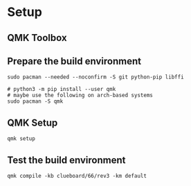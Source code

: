 # Setup

## QMK Toolbox

## Prepare the build environment

```
sudo pacman --needed --noconfirm -S git python-pip libffi

# python3 -m pip install --user qmk
# maybe use the following on arch-based systems
sudo pacman -S qmk
```

## QMK Setup

```
qmk setup
```

## Test the build environment

```
qmk compile -kb clueboard/66/rev3 -km default
```